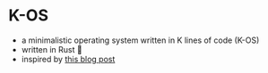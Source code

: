 # K-OS
- a minimalistic operating system written in K lines of code (K-OS)
- written in Rust 🦀
- inspired by [this blog post](https://os.phil-opp.com/)